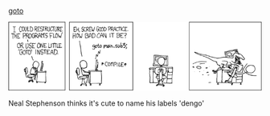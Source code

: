 [goto](https://xkcd.com/292)

![goto](./random_comic.png)

Neal Stephenson thinks it's cute to name his labels 'dengo'

